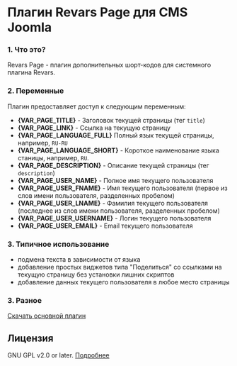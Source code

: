 # Плагин Revars Page для CMS Joomla

### 1. Что это?
Revars Page - плагин дополнительных шорт-кодов для системного плагина Revars.

### 2. Переменные
Плагин предоставляет доступ к следующим переменным:

- **{VAR_PAGE_TITLE}** - Заголовок текущей страницы (тег `title`)
- **{VAR_PAGE_LINK}** - Ссылка на текущую страницу
- **{VAR_PAGE_LANGUAGE_FULL}**
Полный язык текущей страницы, например, `RU-RU`
- **{VAR_PAGE_LANGUAGE_SHORT}** - Короткое наименование языка станицы, например, `RU`.
- **{VAR_PAGE_DESCRIPTION}** - Описание текущей страницы (тег `description`)
- **{VAR_PAGE_USER_NAME}** - Полное имя текущего пользователя
- **{VAR_PAGE_USER_FNAME}** - Имя текущего пользователя (первое из слов имени пользователя, разделенных пробелом)
- **{VAR_PAGE_USER_LNAME}** - Фамилия текущего пользователя (последнее из слов имени пользователя, разделенных пробелом)
- **{VAR_PAGE_USER_USERNAME}** - Логин текущего пользователя
- **{VAR_PAGE_USER_EMAIL}** - Email текущего пользователя

### 3. Типичное использование
- подмена текста в зависимости от языка
- добавление простых виджетов типа "Поделиться" со ссылками на текущую страницу без установки лишних скриптов
- добавление данных текущего пользователя в любое место страницы

### 3. Разное
[Скачать основной плагин](https://github.com/Delo-Design/revars)

## Лицензия
GNU GPL v2.0 or later. [Подробнее](https://github.com/ficion13/plg_revars_page/blob/master/LICENSE)